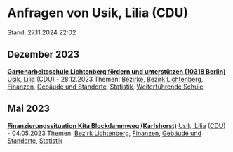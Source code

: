 # Anfragen von Usik, Lilia (CDU)

Stand: 27.11.2024 22:02

## Dezember 2023
**[Gartenarbeitsschule Lichtenberg fördern und unterstützen (10318 Berlin)](https://pardok.parlament-berlin.de/starweb/adis/citat/VT/19/SchrAnfr/S19-17624.pdf)**
[Usik, Lilia](autor_usik_lilia_cdu.md) ([CDU](fraktion_cdu.md)) - 28.12.2023
Themen: [Bezirke](thema_bezirke.md), [Bezirk Lichtenberg](bezirk_lichtenberg.md), [Finanzen](thema_finanzen.md), [Gebäude und Standorte](thema_gebaeude_und_standorte.md), [Statistik](thema_statistik.md), [Weiterführende Schule](thema_weiterfuehrende_schule.md)

## Mai 2023
**[Finanzierungssituation Kita Blockdammweg (Karlshorst)](https://pardok.parlament-berlin.de/starweb/adis/citat/VT/19/SchrAnfr/S19-15329.pdf)**
[Usik, Lilia](autor_usik_lilia_cdu.md) ([CDU](fraktion_cdu.md)) - 04.05.2023
Themen: [Bezirk Lichtenberg](bezirk_lichtenberg.md), [Finanzen](thema_finanzen.md), [Gebäude und Standorte](thema_gebaeude_und_standorte.md), [Statistik](thema_statistik.md)

